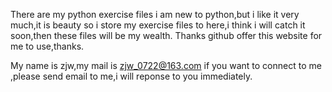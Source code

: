 There are my python exercise files
i am new to python,but i like it very much,it is beauty
so i store my exercise files to here,i think i will catch it soon,then these files will be my wealth.
Thanks github offer this website for me to use,thanks.


My name is zjw,my mail is zjw_0722@163.com
if you want to connect to me ,please send email to me,i will reponse to you immediately.
